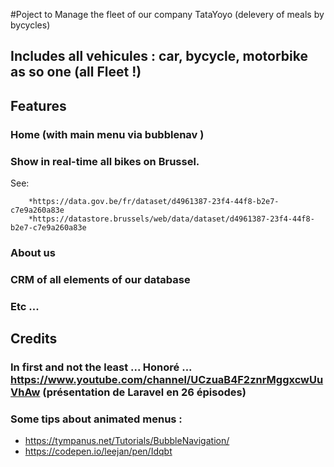 #Poject to Manage the fleet of our company TataYoyo (delevery of meals by bycycles)

## Includes all vehicules : car, bycycle, motorbike as so one (all Fleet !)


## Features

### Home (with main menu via bubblenav )
### Show in real-time all bikes on Brussel.
See:

        *https://data.gov.be/fr/dataset/d4961387-23f4-44f8-b2e7-c7e9a260a83e
        *https://datastore.brussels/web/data/dataset/d4961387-23f4-44f8-b2e7-c7e9a260a83e

### About us
### CRM of all elements of our database
### Etc ...













## Credits

### In first and not the least ... Honoré ... https://www.youtube.com/channel/UCzuaB4F2znrMggxcwUuVhAw (présentation de Laravel en 26 épisodes)

### Some tips about animated menus : 
* https://tympanus.net/Tutorials/BubbleNavigation/
* https://codepen.io/leejan/pen/Idqbt


